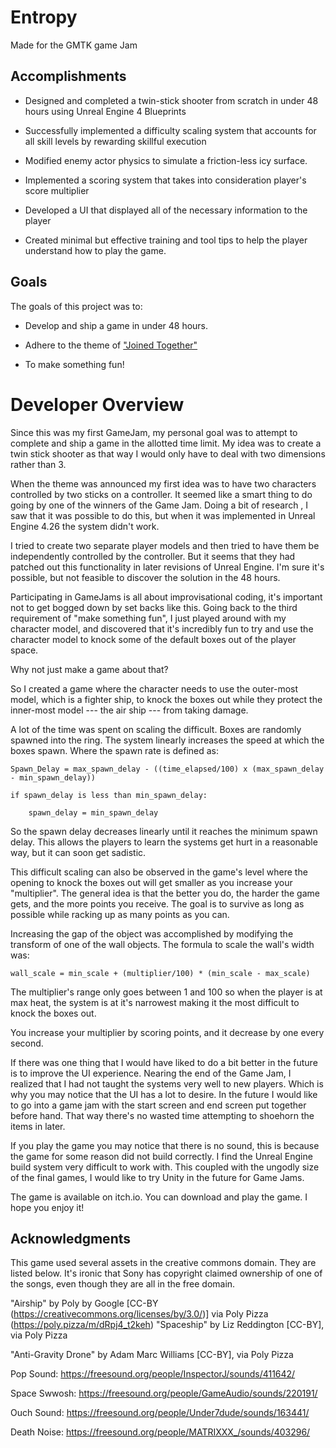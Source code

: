 # Entropy
Made for the GMTK game Jam

## Accomplishments

- Designed and completed a twin-stick shooter from scratch in under 48 hours using Unreal Engine 4 Blueprints

- Successfully implemented a difficulty scaling system that accounts for all skill levels by rewarding skillful execution

- Modified enemy actor physics to simulate a friction-less icy surface.

- Implemented a scoring system that takes into consideration player's score multiplier

- Developed a UI that displayed all of the necessary information to the player

- Created minimal but effective training and tool tips to help the player understand how to play the game.


## Goals

The goals of this project was to:

- Develop and ship a game in under 48 hours.

- Adhere to the theme of ["Joined Together"](https://itch.io/jam/gmtk-2021)

- To make something fun!

# Developer Overview

Since this was my first GameJam, my personal goal was to attempt to complete and ship a game in the allotted time limit. My idea was to create a twin stick shooter as that way I would only have to deal with two dimensions rather than 3.

When the theme was announced my first idea was to have two characters controlled by two sticks on a controller. It seemed like a smart thing to do going by one of the winners of the Game Jam. Doing a bit of research , I saw that it was possible to do this, but when it was implemented in Unreal Engine 4.26 the system didn't work.

I tried to create two separate player models and then tried to have them be independently controlled by the controller. But it seems that they had patched out this functionality in later revisions of Unreal Engine. I'm sure it's possible, but not feasible to discover the solution in the 48 hours.

Participating in GameJams is all about improvisational coding, it's important not to get bogged down by set backs like this. Going back to the third requirement of "make something fun", I just played around with my character model, and discovered that it's incredibly fun to try and use the character model to knock some of the default boxes out of the player space.

Why not just make a game about that?

So I created a game where the character needs to use the outer-most model, which is a fighter ship, to knock the boxes out while they protect the inner-most model --- the air ship --- from taking damage.

A lot of the time was spent on scaling the difficult. Boxes are randomly spawned into the ring. The system linearly increases the speed at which the boxes spawn. Where the spawn rate is defined as:

```
Spawn_Delay = max_spawn_delay - ((time_elapsed/100) x (max_spawn_delay - min_spawn_delay))

if spawn_delay is less than min_spawn_delay:

    spawn_delay = min_spawn_delay
 ```


So the spawn delay decreases linearly until it reaches the minimum spawn delay. This allows the players to learn the systems get hurt in a reasonable way, but it can soon get sadistic.

This difficult scaling can also be observed in the game's level where the opening to knock the boxes out will get smaller as you increase your "multiplier". The general idea is that the better you do, the harder the game gets, and the more points you receive. The goal is to survive as long as possible while racking up as many points as you can.

Increasing the gap of the object was accomplished by modifying the transform of one of the wall objects. The formula to scale the wall's width was:

```
wall_scale = min_scale + (multiplier/100) * (min_scale - max_scale)
```

The multiplier's range only goes between 1 and 100 so when the player is at max heat, the system is at it's narrowest making it the most difficult to knock the boxes out.

You increase your multiplier by scoring points, and it decrease by one every second.

If there was one thing that I would have liked to do a bit better in the future is to improve the UI experience. Nearing the end of the Game Jam, I realized that I had not taught the systems very well to new players. Which is why you may notice that the UI has a lot to desire. In the future I would like to go into a game jam with the start screen and end screen put together before hand. That way there's no wasted time attempting to shoehorn the items in later.

If you play the game you may notice that there is no sound, this is because the game for some reason did not build correctly. I find the Unreal Engine build system very difficult to work with. This coupled with the ungodly size of the final games, I would like to try Unity in the future for Game Jams.

The game is available on itch.io. You can download and play the game. I hope you enjoy it!
 
## Acknowledgments

This game used several assets in the creative commons domain. They are listed below. It's ironic that Sony has copyright claimed ownership of one of the songs, even though they are all in the free domain.
 
"Airship" by Poly by Google [CC-BY (https://creativecommons.org/licenses/by/3.0/)] via Poly Pizza (https://poly.pizza/m/dRpj4_t2keh)
"Spaceship" by Liz Reddington [CC-BY], via Poly Pizza
 
"Anti-Gravity Drone" by Adam Marc Williams [CC-BY], via Poly Pizza
 
Pop Sound: https://freesound.org/people/InspectorJ/sounds/411642/
 
Space Swwosh: https://freesound.org/people/GameAudio/sounds/220191/
 
Ouch Sound: https://freesound.org/people/Under7dude/sounds/163441/
 
Death Noise: https://freesound.org/people/MATRIXXX_/sounds/403296/
